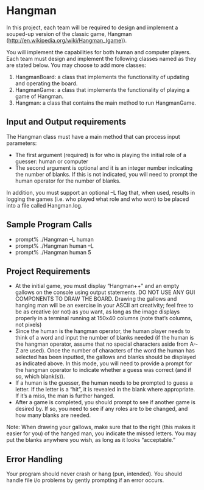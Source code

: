Hangman
=======

In this project, each team will be required to design and implement a souped-up version of the classic game, Hangman (http://en.wikipedia.org/wiki/Hangman_(game)). 

You will implement the capabilities for both human and computer players. Each team must design and implement the following classes named as they are stated below. You may choose to add more classes:
1. HangmanBoard: a class that implements the functionality of updating and operating the board.
2. HangmanGame: a class that implements the functionality of playing a game of Hangman.
3. Hangman: a class that contains the main method to run HangmanGame.


Input and Output requirements
--------------------------------------------

The Hangman class must have a main method that can process input parameters:
+ The first argument (required) is for who is playing the initial role of a guesser: human or computer
+ The second argument is optional and it is an integer number indicating the number of blanks. If this is not indicated, you will need to prompt the human operator for the number of blanks.


In addition, you must support an optional –L flag that, when used, results in logging the games (i.e. who played what role and who won) to be placed into a file called Hangman.log. 


Sample Program Calls
-------------------------------

+ prompt% ./Hangman –L human
+ prompt% ./Hangman human –L
+ prompt% ./Hangman human 5


Project Requirements
---------------------

+ At the initial game, you must display “Hangman++” and an empty gallows on the console using output statements. DO NOT USE ANY GUI COMPONENTS TO DRAW THE BOARD. Drawing the gallows and hanging man will be an exercise in your ASCII art creativity; feel free to be as creative (or not) as you want, as long as the image displays properly in a terminal running at 150x40 columns (note that’s columns, not pixels)
+ Since the human is the hangman operator, the human player needs to think of a word and input the number of blanks needed (if the human is the hangman operator, assume that no special characters aside from A-­‐Z are used). Once the number of characters of the word the human has selected has been inputted, the gallows and blanks should be displayed as indicated above. In this mode, you will need to provide a prompt for the hangman operator to indicate whether a guess was correct (and if so, which blank(s)).
+ If a human is the guesser, the human needs to be prompted to guess a letter. If the letter is a “hit”, it is revealed in the blank where appropriate. If it’s a miss, the man is further hanged.
+ After a game is completed, you should prompt to see if another game is desired by. If so, you need to see if any roles are to be changed, and how many blanks are needed.


Note: When drawing your gallows, make sure that to the right (this makes it easier for you) of the hanged man, you indicate the missed letters. You may put the blanks anywhere you wish, as long as it looks “acceptable.”


Error Handling
----------------------

Your program should never crash or hang (pun, intended). You should handle file i/o problems by gently prompting if an error occurs. 
